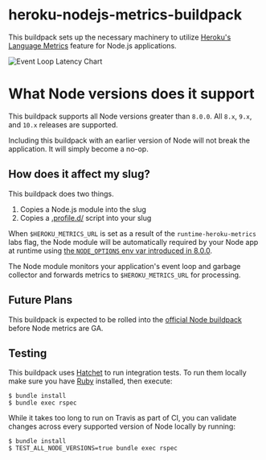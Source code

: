 # heroku-nodejs-metrics-buildpack

This buildpack sets up the necessary machinery to utilize
[Heroku's Language Metrics](https://devcenter.heroku.com/articles/language-runtime-metrics) feature
for Node.js applications.

![Event Loop Latency Chart](https://s3.amazonaws.com/heroku-devcenter-files/article-images/1524503853-Image-2018-04-23-10-13-36.png)

# What Node versions does it support

This buildpack supports all Node versions greater than `8.0.0`. All `8.x`, `9.x`, and `10.x` releases are supported.

Including this buildpack with an earlier version of Node will not break the application. It will simply become a no-op.

## How does it affect my slug?

This buildpack does two things.

1. Copies a Node.js module into the slug
2. Copies a [.profile.d/](https://devcenter.heroku.com/articles/dynos#the-profile-file) script into your slug

When `$HEROKU_METRICS_URL` is set as a result of the
`runtime-heroku-metrics` labs flag, the Node module will be automatically required by your
Node app at runtime using [the `NODE_OPTIONS` env var introduced in 8.0.0](https://medium.com/the-node-js-collection/node-options-has-landed-in-8-x-5fba57af703d).

The Node module monitors your application's event loop and garbage collector and forwards
metrics to `$HEROKU_METRICS_URL` for processing.

## Future Plans

This buildpack is expected to be rolled into the [official Node buildpack](https://github.com/heroku/heroku-buildpack-nodejs) before Node metrics are GA.

## Testing

This buildpack uses [Hatchet](https://github.com/heroku/hatchet) to run integration tests. To run them locally
make sure you have [Ruby](https://www.ruby-lang.org/) installed, then execute:

```
$ bundle install
$ bundle exec rspec
```

While it takes too long to run on Travis as part of CI, you can validate changes across every supported version of Node locally by running:

```
$ bundle install
$ TEST_ALL_NODE_VERSIONS=true bundle exec rspec
```

